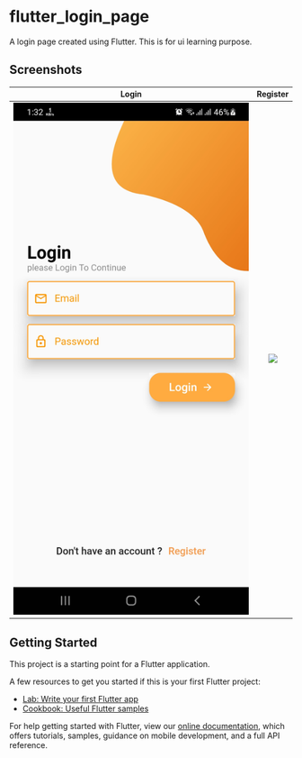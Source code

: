 # flutter_login_page

A login page created using Flutter. This is for ui learning purpose.



## Screenshots

Login               |   Register
:-------------------------:|:-------------------------:
![](https://github.com/Arifur05/flutter_login_UI/blob/master/screenshots/login.jpg?raw=true)|![](https://github.com/TheAlphamerc/flutter_login_UI/blob/master/screenshots/sign_up.jpg?raw=true)


## Getting Started

This project is a starting point for a Flutter application.

A few resources to get you started if this is your first Flutter project:

- [Lab: Write your first Flutter app](https://flutter.dev/docs/get-started/codelab)
- [Cookbook: Useful Flutter samples](https://flutter.dev/docs/cookbook)

For help getting started with Flutter, view our
[online documentation](https://flutter.dev/docs), which offers tutorials,
samples, guidance on mobile development, and a full API reference.
